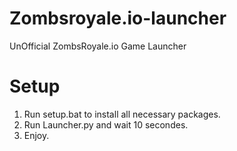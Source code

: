 # Zombsroyale.io-launcher
UnOfficial ZombsRoyale.io Game Launcher
# Setup
1. Run setup.bat to install all necessary packages.
2. Run Launcher.py and wait 10 secondes.
3. Enjoy.
